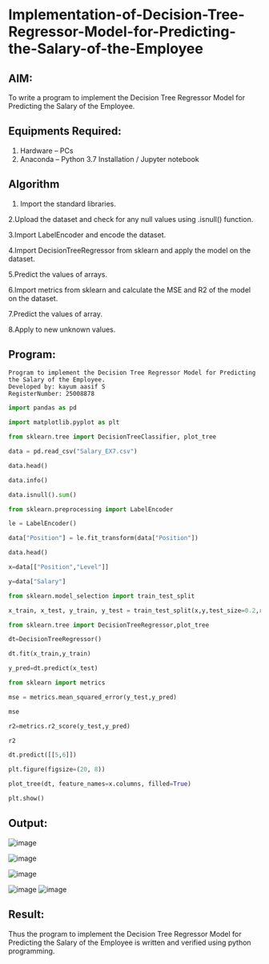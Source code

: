 # Implementation-of-Decision-Tree-Regressor-Model-for-Predicting-the-Salary-of-the-Employee

## AIM:
To write a program to implement the Decision Tree Regressor Model for Predicting the Salary of the Employee.

## Equipments Required:
1. Hardware – PCs
2. Anaconda – Python 3.7 Installation / Jupyter notebook

## Algorithm
1. Import the standard libraries.

2.Upload the dataset and check for any null values using .isnull() function.

3.Import LabelEncoder and encode the dataset.

4.Import DecisionTreeRegressor from sklearn and apply the model on the dataset.


5.Predict the values of arrays.

6.Import metrics from sklearn and calculate the MSE and R2 of the model on the dataset.

7.Predict the values of array.

8.Apply to new unknown values.
  

## Program:
```
Program to implement the Decision Tree Regressor Model for Predicting the Salary of the Employee.
Developed by: kayum aasif S
RegisterNumber: 25008878
```
```python 
import pandas as pd

import matplotlib.pyplot as plt

from sklearn.tree import DecisionTreeClassifier, plot_tree

data = pd.read_csv("Salary_EX7.csv")

data.head()

data.info()

data.isnull().sum()

from sklearn.preprocessing import LabelEncoder

le = LabelEncoder()

data["Position"] = le.fit_transform(data["Position"])

data.head()

x=data[["Position","Level"]]

y=data["Salary"]

from sklearn.model_selection import train_test_split

x_train, x_test, y_train, y_test = train_test_split(x,y,test_size=0.2,random_state=2)

from sklearn.tree import DecisionTreeRegressor,plot_tree

dt=DecisionTreeRegressor()

dt.fit(x_train,y_train)

y_pred=dt.predict(x_test)

from sklearn import metrics

mse = metrics.mean_squared_error(y_test,y_pred)

mse

r2=metrics.r2_score(y_test,y_pred)

r2

dt.predict([[5,6]])

plt.figure(figsize=(20, 8))

plot_tree(dt, feature_names=x.columns, filled=True)

plt.show()

```

## Output:
![image](https://github.com/harini1006/Implementation-of-Decision-Tree-Regressor-Model-for-Predicting-the-Salary-of-the-Employee/assets/113497405/964c85c1-4627-45c1-b905-0f77c3c3b12d)

![image](https://github.com/harini1006/Implementation-of-Decision-Tree-Regressor-Model-for-Predicting-the-Salary-of-the-Employee/assets/113497405/b9d39342-e915-4ebd-906d-c7910f9bb566)


![image](https://github.com/harini1006/Implementation-of-Decision-Tree-Regressor-Model-for-Predicting-the-Salary-of-the-Employee/assets/113497405/ddede0b2-c6d0-4630-bd54-16dac56a3b01)

![image](https://github.com/harini1006/Implementation-of-Decision-Tree-Regressor-Model-for-Predicting-the-Salary-of-the-Employee/assets/113497405/5cb9db1a-7819-42c7-be62-d137d6209c8c)
![image](https://github.com/harini1006/Implementation-of-Decision-Tree-Regressor-Model-for-Predicting-the-Salary-of-the-Employee/assets/113497405/acbff202-598d-4d01-a02f-7a7fb45741a0)

## Result:
Thus the program to implement the Decision Tree Regressor Model for Predicting the Salary of the Employee is written and verified using python programming.
